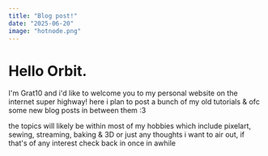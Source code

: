 ```yaml
---
title: "Blog post!"
date: "2025-06-20"
image: "hotnode.png"
---
```


# Hello Orbit.

I'm Grat10 and i'd like to welcome you to my personal website on the internet super highway!
here i plan to post a bunch of my old tutorials & ofc some new blog posts in between them :3

the topics will likely be within most of my hobbies which include pixelart, sewing, streaming, baking & 3D
or just any thoughts i want to air out, if that's of any interest check back in once in awhile

